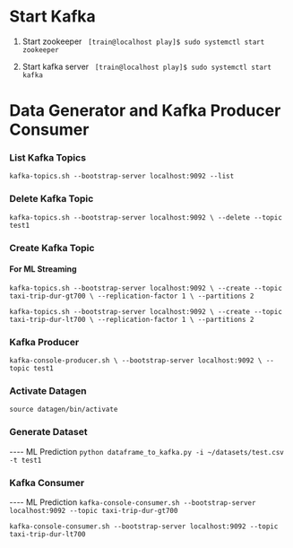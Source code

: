 # Start Kafka

1. Start zookeeper
` [train@localhost play]$ sudo systemctl start zookeeper`

2. Start kafka server
` [train@localhost play]$ sudo systemctl start kafka`


# Data Generator and Kafka Producer Consumer

### List Kafka Topics

`kafka-topics.sh --bootstrap-server localhost:9092 --list`

### Delete Kafka Topic

`
kafka-topics.sh --bootstrap-server localhost:9092 \
--delete --topic test1
`

### Create Kafka Topic

#### For ML Streaming
`kafka-topics.sh --bootstrap-server localhost:9092 \
--create --topic taxi-trip-dur-gt700 \
--replication-factor 1 \
--partitions 2`

`kafka-topics.sh --bootstrap-server localhost:9092 \
--create --topic taxi-trip-dur-lt700 \
--replication-factor 1 \
--partitions 2`

### Kafka Producer

`kafka-console-producer.sh \
--bootstrap-server localhost:9092 \
--topic test1`

### Activate Datagen

`source datagen/bin/activate`

### Generate Dataset

---- ML Prediction
`python dataframe_to_kafka.py -i ~/datasets/test.csv -t test1`

### Kafka Consumer

---- ML Prediction
`kafka-console-consumer.sh --bootstrap-server localhost:9092 --topic taxi-trip-dur-gt700`

`kafka-console-consumer.sh --bootstrap-server localhost:9092 --topic taxi-trip-dur-lt700`